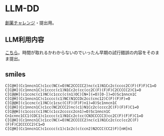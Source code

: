 # LLM-DD
[創薬チャレンジ](https://github.com/souyakuchan/LLM_DD_Challenge)・提出用。

## LLM利用内容
[こちら](https://chat.openai.com/share/0872a226-5de3-408b-a8c6-e04eecdf68a9)。時間が取れるかわからないのでいったん早期の試行錯誤の内容をそのまま提出。

## smiles
```
C[C@H](Cc1nncn1C)c1cc(NC(=O)NC2CCCCC2)nc(c1)N1Cc2c(cccc2C(F)(F)F)C1=O
C[C@H](Cc1nncn1C)c1cccc(c1)N1Cc2c(cc(cc2C(F)(F)F)C2CCCCC2)C1=O
C[C@@H](c1ccnc(c1)NC(c1ccc(c(n1)OC)[N+](=O)[O-])=O)Sc1nncn1C
C[C@H](Cc1nncn1C)c1cccc(c1)NC(N1CCOc2cc(cnc12)C(F)(F)F)=O
C[C@@H](c1ccnc(c1)NC(c1csc(C(F)(F)F)n1)=O)Sc1nncn1C
C[C@H](Cc1nncn1C)c1cc(NC2CCC2)nc(c1)N1Cc2c(cccc2C(F)(F)F)C1=O
C[C@@H](c1cccc(c1)NC(c1cc2ccccc2cn1)=O)Sc1nncn1C
Cn1cnnc1CC1(COC1)c1cccc(c1)N1Cc2c(cc(CN3CCCCC3)cc2C(F)(F)F)C1=O
C[C@H](Cc1nncn1C)c1cc(NC(=O)NC2CCCCC2)nc(c1)N1Cc2c(cc(cc2C(F)(F)F)C2CCCCC2)C1=O
C[C@H](Cc1nncn1C)c1cccc(c1)c1c2c(c(ccn2)N2CCC(CC2)F)[nH]n1
```
